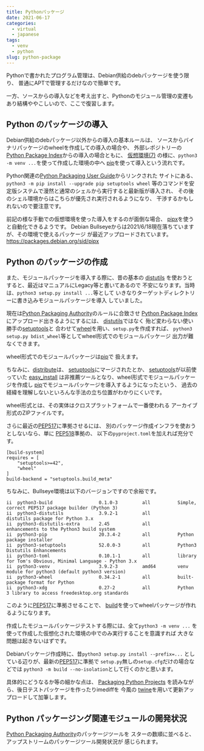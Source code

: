 ```yaml
---
title: Pythonパッケージ
date: 2021-06-17
categories:
  - virtual
  - japanese
tags:
  - venv
  - python
slug: python-package
---
```


Pythonで書かれたプログラム管理は、Debian供給のdebパッケージを使う限り、
普通にAPTで管理するだけなので簡単です。

一方、ソースからの導入などを考え出すと、Pythonのモジュール管理の変遷もあり結構ややこしいので、ここで復習します。

## Python のパッケージの導入

Debian供給のdebパッケージ以外からの導入の基本ルールは、
ソースからバイナリパッケージのwheelを作成しての導入の場合や、
外部レポジトリーの[Python Package Index](https://pypi.org/)からの導入の場合ともに、
[仮想環境(7)](https://osamuaoki.github.io/jp/2021/06/17/virt-07/)
の様に、`python3 -m venv ...`を使って作成した環境の中へ
[pip](https://pypi.org/project/pip/)を使って導入という流れです。

Python関連の[Python Packaging User Guide](https://packaging.python.org/)からリンクされた
サイトにある、`python3 -m pip install --upgrade pip setuptools wheel`
等のコマンドを安定版システムで漫然と通常のシェルから実行すると最新版が導入され、
その後のシェル環境からはこちらが優先され実行されるようになり、
干渉するかもしれないので要注意です。

前記の様な手動での仮想環境を使った導入をするのが面倒な場合、
[pipx](https://pypa.github.io/pipx/)を使うと自動化できるようです。
Debian Bullseyeからは2021/6/18現在落ちていますが、その環境で使えるパッケージ
が最近アップロードされています。
 https://packages.debian.org/sid/pipx

## Python のパッケージの作成

また、モジュールパッケージを導入する際に、昔の基本の
[distutils](https://docs.python.org/3/library/distutils.html)
を使おうとすると、最近はマニュアルにLegacy等と書いてあるので
不安になります。当時は、`python3 setup.py install ...`等として
いきなりターゲットディレクトリーに書き込みモジュールパッケージを導入
していました。

現在は[Python Packaging Authority](https://www.pypa.io/)のルールに合致させ
[Python Package Index](https://pypi.org/)にアップロード出きるようにするには、
[distutils](https://docs.python.org/3/library/distutils.html)ではなく
殆ど変わらない使い勝手の[setuptools](https://pypi.org/project/setuptools/)と
合わせて[wheel](https://pypi.org/project/wheel/)を用い、`setup.py`を作成すれば、
`python3 setup.py bdist_wheel`等としてwheel形式でのモジュールパッケージ
出力が難なくできます。 

wheel形式でのモジュールパッケージは[pip](https://pypi.org/project/pip/)で
扱えます。

ちなみに、[distribute](https://pypi.org/project/distribute/)は、
[setuptools](https://pypi.org/project/setuptools/)にマージされたとか、
[setuptools](https://pypi.org/project/setuptools/)が以前使っていた
[easy_install](https://setuptools.readthedocs.io/en/latest/deprecated/easy_install.html)
は非推薦ツールとなり、wheel形式でモジュールパッケージを作成し
[pip](https://pypi.org/project/pip/)でモジュールパッケージを導入するようになったという、
過去の経緯を理解しないといろんな手法の立ち位置がわかりにくいです。

wheel形式とは、その実体はクロスプラットフォームで一番使われる
アーカイブ形式のZIPファイルです。

さらに最近の[PEP517](https://www.python.org/dev/peps/pep)に準拠させるには、
別のパッケージ作成インフラを使おうとしないなら、単に
[PEP518](https://www.python.org/dev/peps/pep-0518/)準拠の、
以下の`pyproject.toml`を加えれば充分です。

```
[build-system]
requires = [
    "setuptools>=42",
    "wheel"
]
build-backend = "setuptools.build_meta"
```

ちなみに、Bullseye環境は以下のバージョンですので余裕です。
```
ii  python3-build                 0.1.0-3         all          Simple, correct PEP517 package builder (Python 3)
ii  python3-distutils             3.9.2-1         all          distutils package for Python 3.x
ii  python3-distutils-extra       2.45            all          enhancements to the Python3 build system
ii  python3-pip                   20.3.4-2        all          Python package installer
ii  python3-setuptools            52.0.0-3        all          Python3 Distutils Enhancements
ii  python3-toml                  0.10.1-1        all          library for Tom's Obvious, Minimal Language - Python 3.x
ii  python3-venv                  3.9.2-3         amd64        venv module for python3 (default python3 version)
ii  python3-wheel                 0.34.2-1        all          built-package format for Python
ii  python3-xdg                   0.27-2          all          Python 3 library to access freedesktop.org standards
```

このように[PEP517](https://www.python.org/dev/peps/pep)に準拠させることで、
[build](https://pypi.org/project/build/)を使ってwheelパッケージが作れるようになります。

作成したモジュールパッケージテストする際には、全て`python3 -m venv ...`
を使って作成した仮想化された環境の中でのみ実行することを意識すれば
大きな問題は起きないはずです。

Debianパッケージ作成時に、昔`python3 setup.py install --prefix=...`
としている辺りが、最新の[PEP517](https://www.python.org/dev/peps/pep)に準拠で
`setup.py`無しの`setup.cfg`だけの場合などでは
`python3 -m build --no-isolation`として行くのかと思います。

具体的にどうなるか等の細かな点は、
[Packaging Python Projects](https://packaging.python.org/tutorials/packaging-projects/)
を読みながら、後日テストパッケージを作ったりimediffを 今風の
[twine](https://pypi.org/project/twine/)を用いて更新アップロードして加筆します。

## Python パッケージング関連モジュールの開発状況

[Python Packaging Authority](https://github.com/pypa)のパッケージツールを
スターの数順に並べると、アップストリームのパッケージツール開発状況が
感じられます。

<!-- vim: sw=2 sts=2 et se ai tw=79: -->
